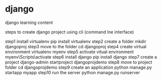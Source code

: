 # django
django learning content

steps to create django project using cli (command lne interface)

step1 install virtualenv
pip install virtualenv
step2 create a folder
mkdir djangoproj
step3 move to the folder
cd djangoproj
step4 create virtual environment
virtualenv myenv
step5 activate vitual environment
myenv\Scripts\activate
step6 install django
pip install django
step7 create a project
django-admin startproject djangoprojdemo
step8 move to project folder
cd djangoprojdemo
step9 create an application
python manage.py startapp myapp
step10 run the server
python manage.py runserver

